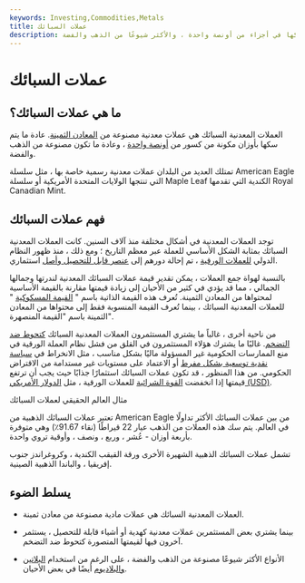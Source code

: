 ```yaml
---
keywords: Investing,Commodities,Metals
title: عملات السبائك
description: العملات المعدنية السبائك هي عملات معدنية مصنوعة من المعادن الثمينة. عادة ما يتم سكها في أجزاء من أونصة واحدة ، والأكثر شيوعًا من الذهب والفضة.
---
```


# عملات السبائك
## ما هي عملات السبائك؟

العملات المعدنية السبائك هي عملات معدنية مصنوعة من [المعادن الثمينة](/preciousmetal). عادة ما يتم سكها بأوزان مكونة من كسور من [أونصة واحدة](/troyounce) ، وعادة ما تكون مصنوعة من الذهب والفضة.

تمتلك العديد من البلدان عملات معدنية رسمية خاصة بها ، مثل سلسلة American Eagle التي تنتجها الولايات المتحدة الأمريكية أو سلسلة Maple Leaf الكندية التي تقدمها Royal Canadian Mint.

## فهم عملات السبائك

توجد العملات المعدنية في أشكال مختلفة منذ آلاف السنين. كانت العملات المعدنية السبائك بمثابة الشكل الأساسي للعملة عبر معظم التاريخ ؛ ومع ذلك ، منذ ظهور النظام الدولي [للعملات الورقية](/fiatmoney) ، تم إحالة دورهم إلى [عنصر قابل للتحصيل وأصل](/collectible) استثماري.

بالنسبة لهواة جمع العملات ، يمكن تقدير قيمة عملات السبائك المعدنية لندرتها وجمالها الجمالي ، مما قد يؤدي في كثير من الأحيان إلى زيادة قيمتها مقارنة بالقيمة الأساسية لمحتواها من المعادن الثمينة. تُعرف هذه القيمة الذاتية باسم " [القيمة المسكوكية](/numismatics) " للعملات المعدنية السبائك ، بينما تُعرف القيمة المنسوبة فقط إلى محتواها من المعادن الثمينة باسم "القيمة المنصهرة".

من ناحية أخرى ، غالباً ما يشتري المستثمرون العملات المعدنية السبائك [كتحوط ضد التضخم](/inflation-hedge). غالبًا ما يشترك هؤلاء المستثمرون في القلق من فشل نظام العملة الورقية في منع الممارسات الحكومية غير المسؤولة ماليًا بشكل مناسب ، مثل الانخراط في [سياسة نقدية توسعية بشكل مفرط](/expansionary_policy) أو الاعتماد على مستويات غير مستدامة من الاقتراض الحكومي. من هذا المنظور ، قد تكون عملات السبائك استثمارًا جذابًا حيث يجب أن ترتفع قيمتها إذا انخفضت [القوة الشرائية](/purchasingpower) للعملات الورقية ، مثل [الدولار الأمريكي (USD)](/usd).

مثال العالم الحقيقي لعملات السبائك

تعتبر عملات السبائك الذهبية من American Eagle من بين عملات السبائك الأكثر تداولًا في العالم. يتم سك هذه العملات من الذهب عيار 22 قيراطًا (نقاء 91.67٪) وهي متوفرة بأربعة أوزان - عُشر ، وربع ، ونصف ، وأوقية تروي واحدة.

تشمل عملات السبائك الذهبية الشهيرة الأخرى ورقة القيقب الكندية ، وكروغراندز جنوب إفريقيا ، والباندا الذهبية الصينية.

## يسلط الضوء

- العملات المعدنية السبائك هي عملات مادية مصنوعة من معادن ثمينة.

- بينما يشتري بعض المستثمرين عملات معدنية كهدية أو أشياء قابلة للتحصيل ، يستثمر آخرون فيها لقيمتها المتصورة كتحوط ضد التضخم.

- الأنواع الأكثر شيوعًا مصنوعة من الذهب والفضة ، على الرغم من استخدام [البلاتين](/platinum) [والبلاديوم](/palladium) أيضًا في بعض الأحيان.

